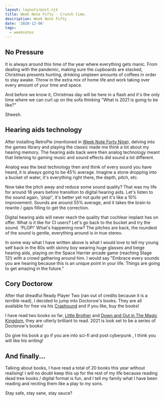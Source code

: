 ```yaml
---
layout: layouts/post.njk
title: Week Note Fifty - Crunch time.
description: Week Note Fifty
date: '2020-12-06'
tags:
  - weeknotes
---
```


## No Pressure

It is always around this time of the year where everything gets manic. From dealing with the pandemic, making sure the cupboards are stacked, Christmas presents hunting, drinking umpteen amounts of coffees in order to stay awake. Throw in the extra mix of home life and work taking over every amount of your time and space.

And before we know it, Christmas day will be here in a flash and it's the only time where we can curl up on the sofa thinking "What is 2021 is going to be like?"

Sheesh.

## Hearing aids technology

After installing RetroPie (mentioned in [Week Note Forty Nine](https://craigbutcher.io/notes/2020/weeknotes-49/)), delving into the games library and playing the classic made me think a lot about my hearing memory. The hearing aids back were then analog technology meant that listening to gaming music and sound effects did sound a lot different.

Analog was the best technology then and think of every sound you have heard, it is always going to be 45% average. Imagine a stone dropping into a bucket of water, it's everything right there, the depth, pitch, etc.

Now take the pitch away and reduce some sound quality? That was my life for around 18 years before transition to digital hearing aids. Let's listen to the sound again, 'plop!', it's better yet not _quite_ yet it's like a 10% improvement. Sounds are around 55% average, and it takes the brain to rewrite / gaps filling to get the correction.

Digital hearing aids will never reach the quality that cochlear implant has on offer. What is it like for CI users? Let's go back to the bucket and try the sound. 'PLOP!' What's happening now? The pitches are back, the roundest of the sound is gentle, everything around is in true stereo.

In some way what I have written above is what I would love to tell my young self back in the 80s with skinny boy wearing huge glasses and beige hearing aids, playing on the Space Harrier arcade game (reaching Stage 12!) with a crowd gathering around him. I would say "Embrace every sounds you are hearing because this is an unique point in your life. Things are going to get amazing in the future."

## Cory Doctorow

After that dreadful Ready Player Two (ran out of credits because it is a _terrible_ read), I decided to jump into Doctorow's books. They are all available for free via his [Craphound](https://craphound.com/) and if you like, buy the books!

I have read two books so far, [Little Brother](https://craphound.com/category/littlebrother/) and [Down and Out in The Magic Kingdom](https://craphound.com/category/down/), they are utterly brilliant to read. 2021 is look set to be a series of Doctorow's books!

Do give his book a go if you are into sci-fi and post cyberpunk , I think you will like his writing!

## And finally...

Talking about books, I have read a total of 20 books this year without realising! I will no doubt keep this up for the rest of my life because reading dead tree books / digital format is fun, and I tell my family what I have been reading and reciting them like a play to my sons.

Stay safe, stay sane, stay sauce?
